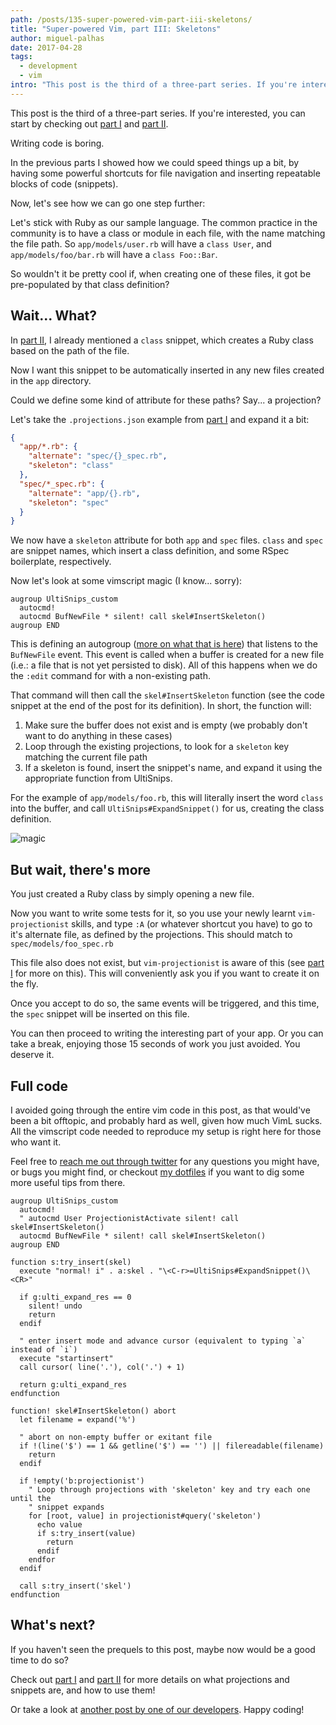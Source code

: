 ```yaml
---
path: /posts/135-super-powered-vim-part-iii-skeletons/
title: "Super-powered Vim, part III: Skeletons"
author: miguel-palhas
date: 2017-04-28
tags:
  - development
  - vim
intro: "This post is the third of a three-part series. If you're interested, you can start by checking out [part I](https://subvisual.co/blog/posts/133-super-powered-vim-part-i-projections) and [part II](https://subvisual.co/blog/posts/134-super-powered-vim-part-ii-snippets)."
---
```


This post is the third of a three-part series. If you're interested, you can start by checking out [part I](https://subvisual.co/blog/posts/133-super-powered-vim-part-i-projections) and [part II](https://subvisual.co/blog/posts/134-super-powered-vim-part-ii-snippets).

Writing code is boring.

In the previous parts I showed how we could speed things up a bit, by having some powerful shortcuts for file navigation and inserting repeatable blocks of code (snippets).

Now, let's see how we can go one step further:

Let's stick with Ruby as our sample language. The common practice in the community is to have a class or module in each file, with the name matching the file path. So `app/models/user.rb` will have a `class User`, and `app/models/foo/bar.rb` will have a `class Foo::Bar`.

So wouldn't it be pretty cool if, when creating one of these files, it got be pre-populated by that class definition?

## Wait... What?

In [part II], I already mentioned a `class` snippet, which creates a Ruby class based on the path of the file.

Now I want this snippet to be automatically inserted in any new files created in the `app` directory.

Could we define some kind of attribute for these paths? Say... a projection?

Let's take the `.projections.json` example from [part I] and expand it a bit:

```json
{
  "app/*.rb": {
    "alternate": "spec/{}_spec.rb",
    "skeleton": "class"
  },
  "spec/*_spec.rb": {
    "alternate": "app/{}.rb",
    "skeleton": "spec"
  }
}
```

We now have a `skeleton` attribute for both `app` and `spec` files. `class` and `spec` are snippet names, which insert a class definition, and some RSpec boilerplate, respectively.

Now let's look at some vimscript magic (I know... sorry):

```vimscript
augroup UltiSnips_custom
  autocmd!
  autocmd BufNewFile * silent! call skel#InsertSkeleton()
augroup END
```

This is defining an autogroup ([more on what that is here]) that listens to the `BufNewFile` event. This event is called when a buffer is created for a new file (i.e.: a file that is not yet persisted to disk). All of this happens when we do the `:edit` command for with a non-existing path.

That command will then call the `skel#InsertSkeleton` function (see the code snippet at the end of the post for its definition). In short, the function will:

1. Make sure the buffer does not exist and is empty (we probably don't want to do anything in these cases)
2. Loop through the existing projections, to look for a `skeleton` key matching the current file path
3. If a skeleton is found, insert the snippet's name, and expand it using the appropriate function from UltiSnips.

For the example of `app/models/foo.rb`, this will literally insert the word `class` into the buffer, and call `UltiSnips#ExpandSnippet()` for us, creating the class definition.

![magic](https://i.imgur.com/Efolbol.gif)

## But wait, there's more

You just created a Ruby class by simply opening a new file.

Now you want to write some tests for it, so you use your newly learnt `vim-projectionist` skills, and type `:A` (or whatever shortcut you have) to go to it's alternate file, as defined by the projections. This should match to `spec/models/foo_spec.rb`

This file also does not exist, but `vim-projectionist` is aware of this (see [part I] for more on this). This will conveniently ask you if you want to create it on the fly.

Once you accept to do so, the same events will be triggered, and this time, the `spec` snippet will be inserted on this file.

You can then proceed to writing the interesting part of your app. Or you can take a break, enjoying those 15 seconds of work you just avoided. You deserve it.

## Full code

I avoided going through the entire vim code in this post, as that would've been a bit offtopic, and probably hard as well, given how much VimL sucks. All the vimscript code needed to reproduce my setup is right here for those who want it.

Feel free to [reach me out through twitter] for any questions you might have, or bugs you might find, or checkout [my dotfiles] if you want to dig some more useful tips from there.

```vimscript
augroup UltiSnips_custom
  autocmd!
  " autocmd User ProjectionistActivate silent! call skel#InsertSkeleton()
  autocmd BufNewFile * silent! call skel#InsertSkeleton()
augroup END

function s:try_insert(skel)
  execute "normal! i" . a:skel . "\<C-r>=UltiSnips#ExpandSnippet()\<CR>"

  if g:ulti_expand_res == 0
    silent! undo
    return
  endif

  " enter insert mode and advance cursor (equivalent to typing `a` instead of `i`)
  execute "startinsert"
  call cursor( line('.'), col('.') + 1)

  return g:ulti_expand_res
endfunction

function! skel#InsertSkeleton() abort
  let filename = expand('%')

  " abort on non-empty buffer or exitant file
  if !(line('$') == 1 && getline('$') == '') || filereadable(filename)
    return
  endif

  if !empty('b:projectionist')
    " Loop through projections with 'skeleton' key and try each one until the
    " snippet expands
    for [root, value] in projectionist#query('skeleton')
      echo value
      if s:try_insert(value)
        return
      endif
    endfor
  endif

  call s:try_insert('skel')
endfunction

```

## What's next?

If you haven't seen the prequels to this post, maybe now would be a good time to do so?

Check out [part I] and [part II] for more details on what projections and snippets are, and how to use them!

Or take a look at [another post by one of our developers](https://subvisual.co/blog/posts/tag/development). Happy coding!


[part I]: https://subvisual.co/blog/posts/133-super-powered-vim-part-i-projections
[part II]: https://subvisual.co/blog/posts/134-super-powered-vim-part-ii-snippets
[more on what that is here]: http://learnvimscriptthehardway.stevelosh.com/chapters/14.html
[another post by one of our developers]: https://subvisual.co/blog/posts/tag/development
[reach me out through twitter]: https://twitter.com/naps62
[my dotfiles]: https://github.com/naps62/dotfiles
